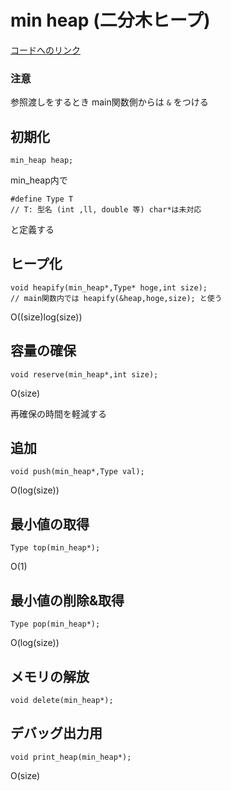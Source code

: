 # min heap (二分木ヒープ)

[コードへのリンク](https://github.com/harurunrunrun/c-library/blob/main/library/min_heap.c)


### 注意

参照渡しをするとき main関数側からは `&` をつける


## 初期化

```
min_heap heap;
```

min_heap内で
```
#define Type T
// T: 型名 (int ,ll, double 等) char*は未対応
```
と定義する


## ヒープ化

```
void heapify(min_heap*,Type* hoge,int size);
// main関数内では heapify(&heap,hoge,size); と使う
```
O((size)log(size))


## 容量の確保

```
void reserve(min_heap*,int size);
```
O(size)

再確保の時間を軽減する


## 追加

```
void push(min_heap*,Type val);
```
O(log(size))


## 最小値の取得

```
Type top(min_heap*);
```
O(1)


## 最小値の削除&取得

```
Type pop(min_heap*);
```
O(log(size))


## メモリの解放

```
void delete(min_heap*);
```


## デバッグ出力用

```
void print_heap(min_heap*);
```
O(size)


